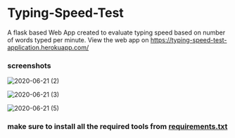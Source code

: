 # Typing-Speed-Test
A flask based Web App created to evaluate typing speed based on number of words typed per minute. View the web app on  https://typing-speed-test-application.herokuapp.com/

### screenshots


![2020-06-21 (2)](https://user-images.githubusercontent.com/62831524/85219725-db739080-b3c3-11ea-847a-0509dd25444b.png)



![2020-06-21 (3)](https://user-images.githubusercontent.com/62831524/85219824-740a1080-b3c4-11ea-89e6-5fb5d931fe43.png)



![2020-06-21 (5)](https://user-images.githubusercontent.com/62831524/85219825-78cec480-b3c4-11ea-8104-397915d67d74.png)


### make sure to install all the required tools from [requirements.txt](Flask_project/requirements.txt)
